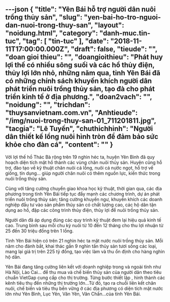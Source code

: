 ---json
{
    "title": "Yên Bái hỗ trợ người dân nuôi trồng thủy sản",
    "slug": "yen-bai-ho-tro-nguoi-dan-nuoi-trong-thuy-san",
    "layout": "noidung.html",
    "category": "danh-muc.tin-tuc",
    "tag": [
        "tin-tuc"
    ],
    "date": "2018-11-11T17:00:00.000Z",
    "draft": false,
    "tieude": "",
    "doan gioi thieu": "",
    "doangioithieu": "Phát huy lợi thế có nhiều sông suối và các hồ thủy điện, thủy lợi lớn nhỏ, những năm qua, tỉnh Yên Bái đã có những chính sách khuyến khích người dân phát triển nuôi trồng thủy sản, tạo đà cho phát triển kinh tế ở địa phương.",
    "doan2vach": "",
    "noidung": "",
    "trichdan": "thuysanvietnam.com.vn",
    "Anhtieude": "/img/nuoi-trong-thuy-san-01_711201811.jpg",
    "tacgia": "Lê Tuyến",
    "chuthichhinh": "Người dân thiết kế lồng nuôi hình tròn để đảm bảo sức khỏe cho đàn cá",
    "__content__": ""
}
---
<p>Với lợi thế hồ Th&aacute;c B&agrave; rộng tr&ecirc;n 19 ngh&igrave;n h&eacute;c ta, huyện Y&ecirc;n B&igrave;nh đ&atilde; quy hoạch diện t&iacute;ch mặt hồ th&agrave;nh c&aacute;c v&ugrave;ng chăn nu&ocirc;i thủy sản.&nbsp;Huyện cũng&nbsp;hỗ trợ, đ&agrave;o tạo về kỹ thuật chăn nu&ocirc;i c&aacute; lồng, nu&ocirc;i c&aacute; nước ngọt, hỗ trợ về giống, t&iacute;n dụng... gi&uacute;p&nbsp;người chăn nu&ocirc;i c&oacute; th&ecirc;m nguồn lực, kiến thức trong nu&ocirc;i trồng thủy sản.</p>

<p>C&ugrave;ng với tăng cường chuyển giao khoa học kỹ thuật, thời gian qua, c&aacute;c địa phương trong tỉnh Y&ecirc;n B&aacute;i tiếp tục đẩy mạnh c&aacute;c chương tr&igrave;nh, dự &aacute;n ph&aacute;t triển nu&ocirc;i trồng thủy sản; tăng cường khuyến ngư, khuyến kh&iacute;ch c&aacute;c doanh nghiệp đầu tư v&agrave;o sản phẩm thủy sản c&oacute; chất lượng cao, c&aacute;c hộ d&acirc;n tận dụng ao hồ, đập c&aacute;c c&ocirc;ng tr&igrave;nh thủy điện, thủy lợi để nu&ocirc;i trồng thủy sản.&nbsp;</p>

<p>Người&nbsp;d&acirc;n đ&atilde; &aacute;p dụng đ&uacute;ng c&aacute;c quy tr&igrave;nh kỹ thuật đem lại hiệu quả kinh tế cao. Trung b&igrave;nh sau mỗi chu kỳ nu&ocirc;i từ 10 đến 12 th&aacute;ng cho thu lợi nhuận từ 25 đến 30 triệu đồng tr&ecirc;n 1 lồng.</p>

<p>Tỉnh Y&ecirc;n B&aacute;i hiện c&oacute; tr&ecirc;n 21 ngh&igrave;n h&eacute;c ta mặt nước nu&ocirc;i trồng thủy sản. Mỗi năm cho đ&aacute;nh bắt, khai th&aacute;c gần 9 ngh&igrave;n tấn thủy sản tươi sống c&aacute;c loại, mang lại gi&aacute; trị tr&ecirc;n 225 tỷ đồng, tạo việc l&agrave;m v&agrave; thu ổn định cho h&agrave;ng ngh&igrave;n hộ d&acirc;n.</p>

<p>Y&ecirc;n B&aacute;i đang tăng cường li&ecirc;n kết với doanh nghiệp trong v&agrave; ngo&agrave;i tỉnh như H&agrave; Nội, L&agrave;o Cai&hellip; để thu mua v&agrave; chế biến thủy sản của người d&acirc;n theo ti&ecirc;u chuẩn VietGap cung cấp cho thị trường. Từng bước thiết lập , h&igrave;nh th&agrave;nh c&aacute;c k&ecirc;nh ti&ecirc;u thụ đến những thị trường lớn&hellip;Từ đ&oacute;, tạo ra chuỗi li&ecirc;n kết chăn nu&ocirc;i, chế biến v&agrave; ti&ecirc;u thụ bền vững ở c&aacute;c địa phương c&oacute; diện t&iacute;ch mặt nước lớn như Y&ecirc;n B&igrave;nh, Lục Y&ecirc;n, Văn Y&ecirc;n, Văn Chấn...của tỉnh Y&ecirc;n B&aacute;i.</p>
